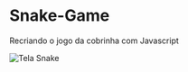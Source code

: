 # Snake-Game
 Recriando o jogo da cobrinha com Javascript

![Tela Snake](https://user-images.githubusercontent.com/56852736/109392947-dde89b80-78fd-11eb-9fc0-e29d193eb02e.png)
